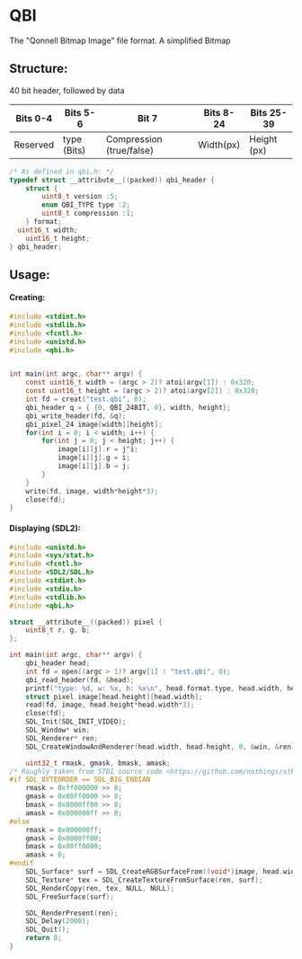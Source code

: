 # QBI
The "Qonnell Bitmap Image" file format. A simplified Bitmap

## Structure:
40 bit header, followed by data

| Bits 0-4 | Bits 5-6 | Bit 7 | Bits 8-24 | Bits 25-39 |
| -------- | -------- | ------| --------- | ---------- |
| Reserved  | type (Bits) |  Compression (true/false) | Width(px) | Height (px) |

```c
/* As defined in qbi.h: */
typedef struct __attribute__((packed)) qbi_header {
	struct {
		uint8_t version :5;
		enum QBI_TYPE type :2;
		uint8_t compression :1;
	} format;
  uint16_t width;
	uint16_t height;
} qbi_header;
```

## Usage:
#### Creating:
```c
#include <stdint.h>
#include <stdlib.h>
#include <fcntl.h>
#include <unistd.h>
#include <qbi.h>


int main(int argc, char** argv) {
	const uint16_t width = (argc > 2)? atoi(argv[1]) : 0x320;
	const uint16_t height = (argc > 2)? atoi(argv[2]) : 0x320;
	int fd = creat("test.qbi", 0);
	qbi_header q = { {0, QBI_24BIT, 0}, width, height};
	qbi_write_header(fd, &q);
	qbi_pixel_24 image[width][height];
	for(int i = 0; i < width; i++) {
		for(int j = 0; j < height; j++) {
			image[i][j].r = j^i;
			image[i][j].g = i;
			image[i][j].b = j;
		}
	}
	write(fd, image, width*height*3);
	close(fd);
}
```

#### Displaying (SDL2):
```c
#include <unistd.h>
#include <sys/stat.h>
#include <fcntl.h>
#include <SDL2/SDL.h>
#include <stdint.h>
#include <stdio.h>
#include <stdlib.h>
#include <qbi.h>

struct __attribute__((packed)) pixel {
	uint8_t r, g, b;
};

int main(int argc, char** argv) {
	qbi_header head;
	int fd = open((argc > 1)? argv[1] : "test.qbi", 0);
	qbi_read_header(fd, &head);
	printf("type: %d, w: %x, h: %x\n", head.format.type, head.width, head.height);
	struct pixel image[head.height][head.width];
	read(fd, image, head.height*head.width*3);
	close(fd);
	SDL_Init(SDL_INIT_VIDEO);
	SDL_Window* win;
	SDL_Renderer* ren;
	SDL_CreateWindowAndRenderer(head.width, head.height, 0, &win, &ren);

	uint32_t rmask, gmask, bmask, amask;
/* Roughly taken from STBI source code <https://github.com/nothings/stb> */
#if SDL_BYTEORDER == SDL_BIG_ENDIAN
	rmask = 0xff000000 >> 8;
	gmask = 0x00ff0000 >> 8;
	bmask = 0x0000ff00 >> 8;
	amask = 0x000000ff >> 8;
#else
	rmask = 0x000000ff;
	gmask = 0x0000ff00;
	bmask = 0x00ff0000;
	amask = 0;
#endif
	SDL_Surface* surf = SDL_CreateRGBSurfaceFrom((void*)image, head.width, head.height, 24, 3*head.width, rmask, gmask, bmask, amask);
	SDL_Texture* tex = SDL_CreateTextureFromSurface(ren, surf);
	SDL_RenderCopy(ren, tex, NULL, NULL);
	SDL_FreeSurface(surf);

	SDL_RenderPresent(ren);
	SDL_Delay(2000);
	SDL_Quit();
	return 0;
}
```
